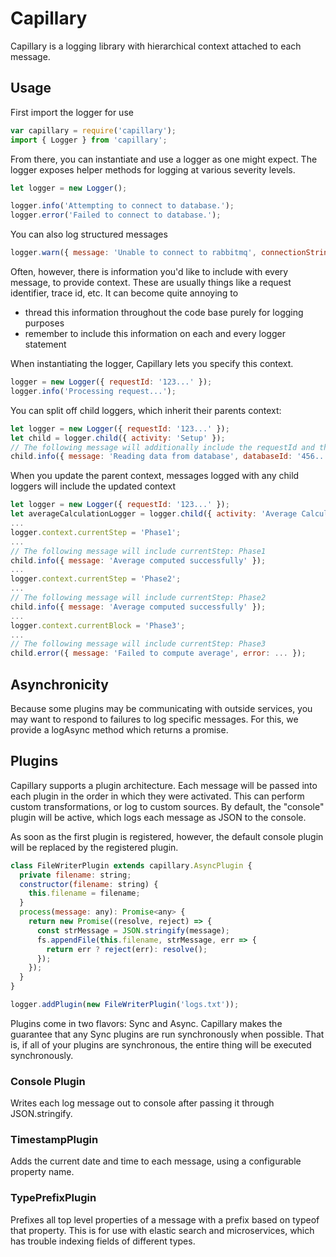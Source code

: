 # Capillary

Capillary is a logging library with hierarchical context attached to each message.

## Usage

First import the logger for use
```javascript
var capillary = require('capillary');
import { Logger } from 'capillary';
```

From there, you can instantiate and use a logger as one might expect.
The logger exposes helper methods for logging at various severity levels.

```javascript
let logger = new Logger();

logger.info('Attempting to connect to database.');
logger.error('Failed to connect to database.');
```

You can also log structured messages

```javascript
logger.warn({ message: 'Unable to connect to rabbitmq', connectionString: '...', error: err }); 
```

Often, however, there is information you'd like to include with every message,
to provide context.  These are usually things like a request identifier, trace id, 
etc.  It can become quite annoying to 
 - thread this information throughout the code base purely for logging purposes
 - remember to include this information on each and every logger statement

 When instantiating the logger, Capillary lets you specify this context.

```javascript
logger = new Logger({ requestId: '123...' });
logger.info('Processing request...');
```

You can split off child loggers, which inherit their parents context:

```javascript
let logger = new Logger({ requestId: '123...' });
let child = logger.child({ activity: 'Setup' });
// The following message will additionally include the requestId and the activity
child.info({ message: 'Reading data from database', databaseId: '456...' }); 
```

When you update the parent context, messages logged with any child loggers will include
the updated context

```javascript
let logger = new Logger({ requestId: '123...' });
let averageCalculationLogger = logger.child({ activity: 'Average Calculation' });
...
logger.context.currentStep = 'Phase1';
...
// The following message will include currentStep: Phase1
child.info({ message: 'Average computed successfully' });
...
logger.context.currentStep = 'Phase2';
...
// The following message will include currentStep: Phase2
child.info({ message: 'Average computed successfully' });
...
logger.context.currentBlock = 'Phase3';
...
// The following message will include currentStep: Phase3
child.error({ message: 'Failed to compute average', error: ... });
```

## Asynchronicity

Because some plugins may be communicating with outside services, you may want to
respond to failures to log specific messages.  For this, we provide a logAsync
method which returns a promise.

## Plugins

Capillary supports a plugin architecture.  Each message will be passed into
each plugin in the order in which they were activated. This can perform custom 
transformations, or log to custom sources.  By default, the "console" plugin will
be active, which logs each message as JSON to the console.

As soon as the first plugin is registered, however, the default console plugin
will be replaced by the registered plugin.

```javascript
class FileWriterPlugin extends capillary.AsyncPlugin {
  private filename: string;
  constructor(filename: string) {
    this.filename = filename;
  }
  process(message: any): Promise<any> {
    return new Promise((resolve, reject) => {
      const strMessage = JSON.stringify(message);
      fs.appendFile(this.filename, strMessage, err => {
        return err ? reject(err): resolve();
      });
    });
  }
}

logger.addPlugin(new FileWriterPlugin('logs.txt'));
```

Plugins come in two flavors: Sync and Async.  Capillary makes the guarantee that
any Sync plugins are run synchronously when possible.  That is, if all of your 
plugins are synchronous, the entire thing will be executed synchronously.

### Console Plugin

Writes each log message out to console after passing it through JSON.stringify.

### TimestampPlugin

Adds the current date and time to each message, using a configurable property name.

### TypePrefixPlugin

Prefixes all top level properties of a message with a prefix based on typeof that property.
This is for use with elastic search and microservices, which has trouble indexing fields
of different types.
